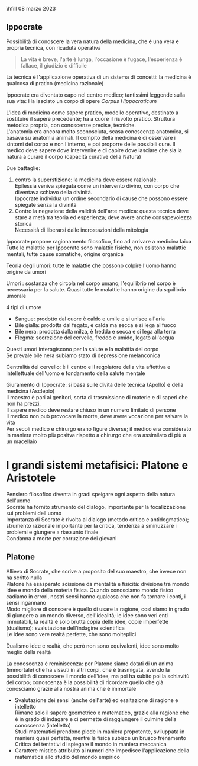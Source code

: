 \hfill 08 marzo 2023

## Ippocrate 

Possibilità di conoscere la vera natura della medicina, che è una vera e propria tecnica, con ricaduta operativa    

> La vita è breve, l'arte è lunga, l'occasione è fugace, l'esperienza è fallace, il giudizio è difficile

La tecnica è l'applicazione operativa di un sistema di concetti: la medicina è qualcosa di pratico (medicina razionale)

Ippocrate era diventato capo nel centro medico; tantissimi leggende sulla sua vita: Ha lasciato un corpo di opere *Corpus Hippocraticum* 

L'idea di medicina come sapere pratico, modello operativo, destinato a sostituire il sapere precedente; ha a cuore il risvolto pratico. Struttura metodica propria, con conoscenze precise, tecniche.  
L'anatomia era ancora molto sconosciuta, scasa conoscenza anatomica, si basava su anatomia animali. Il compito della medicina è di osservare i sintomi del corpo e non l'interno, e poi proporre delle possibili cure. Il medico deve sapere dove intervenire e di capire dove lasciare che sia la natura a curare il corpo (capacità curative della Natura)

Due battaglie:

1. contro la superstizione: la medicina deve essere razionale.  
Epilessia veniva spiegata come un intervento divino, con corpo che diventava schiavo della divinità.   
Ippocrate individua un ordine secondario di cause che possono essere spiegate senza la divinità
1. Contro la negazione della validità dell'arte medica: questa tecnica deve stare a metà tra teoria ed esperienza; deve avere anche consapevolezza storica  
Necessità di liberarsi dalle incrostazioni della mitologia

Ippocrate propone ragionamento filosofico, fino ad arrivare a medicina laica  
Tutte le malattie per Ippocrate sono malattie fisiche, non esistono malattie mentali, tutte cause somatiche, origine organica

Teoria degli umori: tutte le malattie che possono colpire l'uomo hanno origine da umori

Umori
: sostanza che circola nel corpo umano; l'equilibrio nel corpo è necessaria per la salute. Quasi tutte le malattie hanno origine da squilibrio umorale

4 tipi di umore

- Sangue: prodotto dal cuore è caldo e umile e si unisce all'aria
- Bile gialla: prodotta dal fegato, è calda ma secca e si lega al fuoco
- Bile nera: prodotta dalla milza, è fredda e secca e si lega alla terra
- Flegma: secrezione del cervello, freddo e umido, legato all'acqua

Questi umori interagiscono per la salute e la malattia del corpo  
Se prevale bile nera subiamo stato di depressione melanconica

Centralità del cervello: è il centro e il regolatore della vita affettiva e intellettuale dell'uomo e fondamento della salute mentale

Giuramento di Ippocrate: si basa sulle dività delle tecnica (Apollo) e della medicina (Asclepio)  
Il maestro è pari ai genitori, sorta di trasmissione di materie e di saperi che non ha prezzi.  
Il sapere medico deve restare chiuso in un numero limitato di persone  
Il medico non può provocare la morte, deve avere vocazione per salvare la vita  
Per secoli medico e chirurgo erano figure diverse; il medico era considerato in maniera molto più positva rispetto a chirurgo che era assimilato di più a un macellaio

# I grandi sistemi metafisici: Platone e Aristotele

Pensiero filosofico diventa in gradi speigare ogni aspetto della natura dell'uomo  
Socrate ha fornito strumento del dialogo, importante per la focalizzazione sui problemi dell'uomo  
Importanza di Socrate è rivolta al dialogo (metodo critico e antidogmatico); strumento razionale importante per la critica, tendenza a sminuzzare i problemi e giungere a riassunto finale  
Condanna a morte per corruzione dei giovani

## Platone

Allievo di Socrate, che scrive a proposito del suo maestro, che invece non ha scritto nulla  
Platone ha esasperato scissione da mentalità e fisicità: divisione tra mondo idee e mondo della materia fisica. Quando conosciamo mondo fisico cadiamo in errori, nostri sensi hanno qualcosa che non fa tornare i conti, i sensi ingannano  
Modo migliore di conscere è quello di usare la ragione, così siamo in grado di giungere a un mondo diverso, dell'idealità; le idee sono veri enti immutabili, la realtà è solo brutta copia delle idee, copie imperfette (dualismo): svalutazione dell'indagine scientifica  
Le idee sono vere realtà perfette, che sono molteplici

Dualismo idee e realtà, che però non sono equivalenti, idee sono molto meglio della realtà 

La conoscenza è reminiscenza: per Platone siamo dotati di un anima (immortale) che ha vissuti in altri corpi, che è trasmigata, avendo la possibilità di conoscere il mondo dell'idee, ma poi ha subito poi la schiavitù del corpo; conoscenza è la possibilità di ricordare quello che già conosciamo grazie alla nostra anima che è immortale

- Svalutazione dei sensi (anche dell'arte) ed esaltazione di ragione e intelletto  
Rimane solo il sapere geometrico e matematico, grazie alla ragione che è in grado di indagare e ci permette di raggiungere il culmine della conoscenza (intelletto)  
Studi matematici prendono piede in maniera propotente, sviluppata in maniera quasi perfetta, mentre la fisica subisce un brusco frenamento  
Critica dei tentativi di spiegare il mondo in maniera meccanica
- Carattere mistico attribuito ai numeri che impedisce l'applicazione della matematica allo studio del mondo empirico